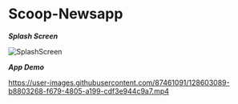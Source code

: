 # Scoop-Newsapp
**_Splash Screen_**

![SplashScreen](https://user-images.githubusercontent.com/87461091/128602899-425db94e-9295-4704-b9a3-8c6cac475d8b.jpg)

**_App Demo_**

https://user-images.githubusercontent.com/87461091/128603089-b8803268-f679-4805-a199-cdf3e944c9a7.mp4
